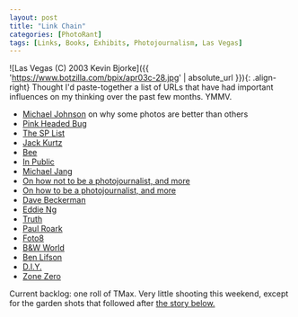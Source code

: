 ```yaml
---
layout: post
title: "Link Chain"
categories: [PhotoRant]
tags: [Links, Books, Exhibits, Photojournalism, Las Vegas]
---
```



![Las Vegas (C) 2003 Kevin Bjorke]({{ 'https://www.botzilla.com/bpix/apr03c-28.jpg' | absolute_url }}){: .align-right}
Thought I'd paste-together a list of URLs that have had important influences on my thinking over the past few months. YMMV.

<ul>
<li><a href="http://www.luminous-landscape.com/tutorials/auteur.shtml">Michael Johnson</a> on why some photos are better than others</li>
<li><a href="http://www.pinkheadedbug.com/">Pink Headed Bug</a></li>
<li><a href="http://topica.com/lists/streetphoto/read">The SP List</a></li>
<li><a href="http://home.att.net/~jackkurtz/">Jack Kurtz</a></li>
<li><a href="http://www.beeflowers.com/">Bee</a></li>
<li><a href="http://www.in-public.com/">In Public</a></li>
<li><a href="http://www.michaeljang.com/">Michael Jang</a></li>
<li><a href="http://home.earthlink.net/~dhagaman/">On how not to be a photojournalist, and more</a></li>
<li><a href="http://digitaljournalist.org/issue0209/sa_index.htm">On how to be a photojournalist, and more</a></li>
<li><a href="http://www.davebeckerman.com/">Dave Beckerman</a></li>
<li><a href="http://www.walkeast.com/diary.php?did=7">Eddie Ng</a></li>
<li><a href="http://www.digitaltruth.com/">Truth</a></li>
<li><a href="http://home1.gte.net/res0a2zt/photos.html">Paul Roark</a></li>
<li><a href="http://www.foto8.com/">Foto8</a></li>
<li><a href="http://www.photogs.com/bwworld/bwresources.html">B&amp;W World</a></li>
<li><a href="http://www.benlifson.com/">Ben Lifson</a></li>
<li><a href="http://www.software-cinema.com/tinkertubes/">D.I.Y.</a></li>
<li><a href="http://www.zonezero.com/">Zone Zero</a></li>
</ul>

Current backlog: one roll of TMax. Very little shooting this weekend, except for the garden shots that followed after <a href="/blog/archives/000037.html">the story below.</a>
